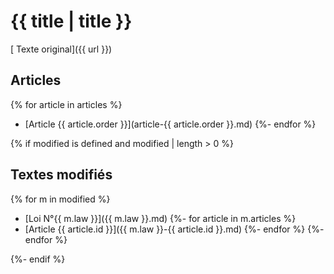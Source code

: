 # {{ title | title }}

[<i class="fa fa-external-link" aria-hidden="true"></i> Texte original]({{ url }})

## <i class="fa fa-bookmark-o"></i> Articles

{% for article in articles %}
* [Article {{ article.order }}](article-{{ article.order }}.md)
{%- endfor %}

{% if modified is defined and modified | length > 0 %}
## <i class="fa fa-file-text-o"></i> Textes modifiés
{% for m in modified %}
* [Loi N°{{ m.law }}]({{ m.law }}.md)
 {%- for article in m.articles %}
 * [Article {{ article.id }}]({{ m.law }}-{{ article.id }}.md)
 {%- endfor %}
{%- endfor %}

{%- endif %}
